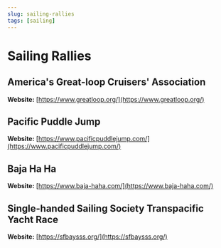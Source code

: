 ```yaml
---
slug: sailing-rallies
tags: [sailing]
---
```


# Sailing Rallies

<!-- truncate -->

## America's Great-loop Cruisers' Association

**Website:** [https://www.greatloop.org/](https://www.greatloop.org/)

## Pacific Puddle Jump

**Website:** [https://www.pacificpuddlejump.com/](https://www.pacificpuddlejump.com/)

## Baja Ha Ha

**Website:** [https://www.baja-haha.com/](https://www.baja-haha.com/)

## Single-handed Sailing Society Transpacific Yacht Race

**Website:** [https://sfbaysss.org/](https://sfbaysss.org/)